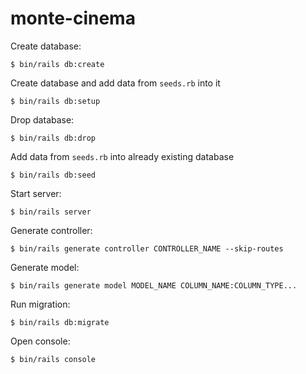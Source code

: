 # monte-cinema

Create database:

`$ bin/rails db:create`

Create database and add data from `seeds.rb` into it

`$ bin/rails db:setup`

Drop database:

`$ bin/rails db:drop`

Add data from `seeds.rb` into already existing database

`$ bin/rails db:seed`

Start server:

`$ bin/rails server`

Generate controller:

`$ bin/rails generate controller CONTROLLER_NAME --skip-routes`

Generate model:

`$ bin/rails generate model MODEL_NAME COLUMN_NAME:COLUMN_TYPE...`

Run migration:

`$ bin/rails db:migrate`

Open console:

`$ bin/rails console`